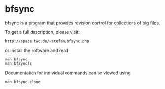 bfsync
======
bfsync is a program that provides revision control for collections of big
files.

To get a full description, please visit:

    http://space.twc.de/~stefan/bfsync.php

or install the software and read

    man bfsync
    man bfsyncfs

Documentation for individual commands can be viewed using

    man bfsync clone
